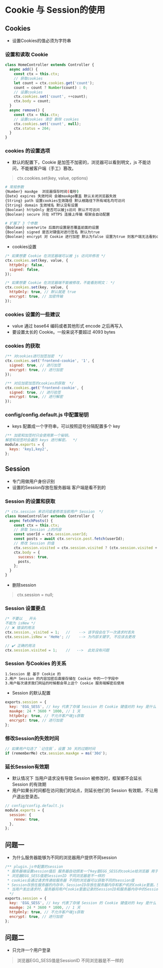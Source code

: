 # Cookie 与 Session的使用

## Cookies
* 设置Cookies的值必须为字符串
### 设置和读取 Cookie
``` js
class HomeController extends Controller {
  async add() {
    const ctx = this.ctx;
    // 获取cookies
    let count = ctx.cookies.get('count');
    count = count ? Number(count) : 0;
    // 设置cookies
    ctx.cookies.set('count', ++count);
    ctx.body = count;
  }
  async remove() {
    const ctx = this.ctx;
    // 设置cookies 清空 删除 cookies
    ctx.cookies.set('count', null);
    ctx.status = 204;
  }
}
```
### cookies 的设置选项
* 默认的配置下，Cookie 是加签不加密的，浏览器可以看到明文，js 不能访问，不能被客户端（手工）篡改。
> ctx.cookies.set(key, value, options)

``` bash
# 常规参数
{Number} maxAge  浏览器保存时间(毫秒)
{Date} expires 失效时间 会被maxAge覆盖 默认关闭浏览器失效
{String} path 设置cookies生效路径 默认根路径下所有域名均可访问
{String} domain 生效域名 默认没有设置
{Boolean} httpOnly 是否可以被js访问 默认不可访问
{Boolean} secure 只在 HTTPS 连接上传输 框架会自动配置

# 扩展了 3 个参数
{Boolean} overwrite 后面的设置是否覆盖前面的设置
{Boolean} signed 是否对键值对进行签名 默认为true
{Boolean} encrypt 对 Cookie 进行加密 默认为false 设置为true 则客户端无法看到cookies的明文
```
* cookies设置
``` js
/* 如果想要 Cookie 在浏览器端可以被 js 访问并修改 */
ctx.cookies.set(key, value, {
  httpOnly: false,
  signed: false,
});

/* 如果想要 Cookie 在浏览器端不能被修改，不能看到明文： */
ctx.cookies.set(key, value, {
  httpOnly: true, // 默认就是 true
  encrypt: true, // 加密传输
});
```

### cookies 设置的一些建议
* value 通过 base64 编码或者其他形式 encode 之后再写入
* 要设置太长的 Cookie。一般来说不要超过 4093 bytes

### cookies 的获取
``` js
/** 对cookies进行加签加密  */
ctx.cookies.set('frontend-cookie', '1', {
  signed: true, // 进行加签
  encrypt: true, // 进行加密
});

/** 对应加密加签的cookies的获取  */
ctx.cookies.get('frontend-cookie', {
  signed: true, // 进行验签
  encrypt: true, // 进行解密
});
```
### config/config.default.js 中配置秘钥
* keys 配置成一个字符串，可以按照逗号分隔配置多个 key
``` js
/** 加密和加签时只会使用第一个秘钥。
解密和验签时会遍历 keys 进行解密。  */
module.exports = {
  keys: 'key1,key2',
};
```
## Session
* 专门用做用户身份识别
* 设置的Session存放在服务器端 客户端是看不到的

### Session 的设置和获取
``` js
/* ctx.session 来访问或者修改当前用户 Session  */
class HomeController extends Controller {
  async fetchPosts() {
    const ctx = this.ctx;
    // 获取 Session 上的内容
    const userId = ctx.session.userId;
    const posts = await ctx.service.post.fetch(userId);
    // 修改 Session 的值
    ctx.session.visited = ctx.session.visited ? (ctx.session.visited + 1) : 1;
    ctx.body = {
      success: true,
      posts,
    };
  }
}
```
* 删除session
> ctx.session = null;

### Session 设置要点
``` js
/* 不要以 _ 开头
不能为 isNew */
// ❌ 错误的用法
ctx.session._visited = 1;   //    --> 该字段会在下一次请求时丢失
ctx.session.isNew = 'HeHe'; //    --> 为内部关键字, 不应该去更改

// ✔️ 正确的用法
ctx.session.visited = 1;    //   -->  此处没有问题
```
### Session 与Cookies 的关系
``` bash
1.Session 是 基于 Cookie 的
2.用户 Session 的内容加密后直接存储在 Cookie 中的一个字段中
3.用户每次请求我们网站的时候都会带上这个 Cookie 服务端解密后使用
```
* Session 的默认配置
``` js
exports.session = {
  key: 'EGG_SESS', // key 代表了存储 Session 的 Cookie 键值对的 key 是什么
  maxAge: 24 * 3600 * 1000, // 1 天
  httpOnly: true, // 不允许客户端js获取
  encrypt: true, // 进行加密
};
```
### 修改Session的失效时间
``` js
// 如果用户勾选了 `记住我`，设置 30 天的过期时间
if (rememberMe) ctx.session.maxAge = ms('30d');
```

### 延长Session有效期
* 默认情况下 当用户请求没有导致 Session 被修改时，框架都不会延长 Session 的有效期
* 用户如果长时间都在访问我们的站点，则延长他们的 Session 有效期，不让用户退出登录态。
``` js
// config/config.default.js
module.exports = {
  session: {
    renew: true,
  },
};
```

## 问题一
* 为什么服务器能够为不同的浏览器用户提供不同session
``` js
/** plugin.js中配置的session
 * 服务器端设置session值后 服务器自动颁发一个key是EGG_SESS的cookie给浏览器 用于标识不同的浏览器
 * 浏览器EGG_SESS值是SessionID 不同浏览器是不一样的
 * cookies会通过请求传递给服务器 不同的浏览器可以获取不同的session值
 * Session存放在服务器的内存中，SessionID存放在服务器内存和客户机的Cookie里面。5万个用户就意味着服务器端存放了5W*n个Session
 * 当用户发出请求时，服务器将用户Cookie里面记录的SessionID和服务器内存中的SessionID进行比对，找到这个用户对应的Session进行操作。
  */
exports.session = {
  key: 'EGG_SESS', // key 代表了存储 Session 的 Cookie 键值对的 key 是什么
  maxAge: 24 * 3600 * 1000, // 1 天
  httpOnly: true, // 不允许客户端js获取
  encrypt: true, // 进行加密
};
```

## 问题二
* 只允许一个用户登录
> 浏览器EGG_SESS值是SessionID 不同浏览器是不一样的















